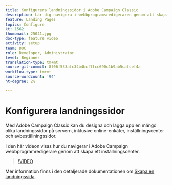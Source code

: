 ```yaml
---
title: Konfigurera landningssidor i Adobe Campaign Classic
description: Lär dig navigera i webbprogramsredigeraren genom att skapa ett inställningscenter.
feature: Landing Pages
topics: Configure
kt: 1562
thumbnail: 25041.jpg
doc-type: feature video
activity: setup
team: DOC
role: Developer, Administrator
level: Beginner
translation-type: tm+mt
source-git-commit: 8f06f533afc34b4bcf7fcc690c1b9ab5cafcef4a
workflow-type: tm+mt
source-wordcount: '94'
ht-degree: 2%

---
```



# Konfigurera landningssidor

Med Adobe Campaign Classic kan du designa och lägga upp en mängd olika landningssidor på servern, inklusive online-enkäter, inställningscenter och avbeställningssidor.

I den här videon visas hur du navigerar i Adobe Campaign webbprogramredigerare genom att skapa ett inställningscenter.

>[!VIDEO](https://video.tv.adobe.com/v/25041?quality=12)

Mer information finns i den detaljerade dokumentationen om [Skapa en landningssida](https://docs.adobe.com/content/help/en/campaign-classic/using/designing-content/editing-html-content/creating-a-landing-page.html).
